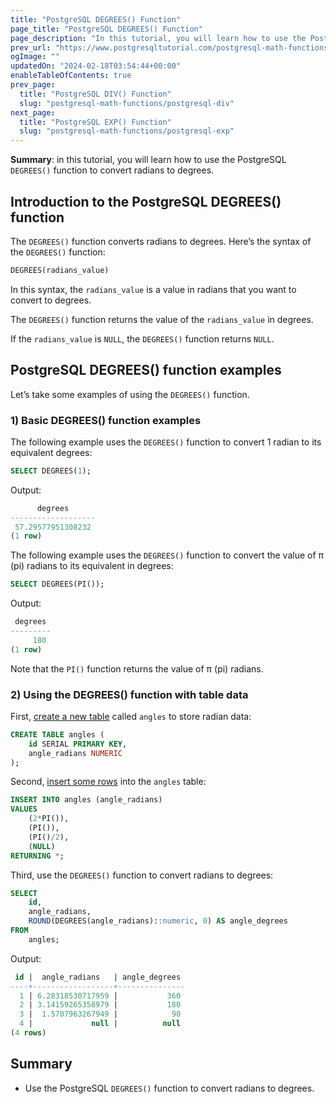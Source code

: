 ```yaml
---
title: "PostgreSQL DEGREES() Function"
page_title: "PostgreSQL DEGREES() Function"
page_description: "In this tutorial, you will learn how to use the PostgreSQL DEGREES() function to convert radians to degrees."
prev_url: "https://www.postgresqltutorial.com/postgresql-math-functions/postgresql-degrees/"
ogImage: ""
updatedOn: "2024-02-18T03:54:44+00:00"
enableTableOfContents: true
prev_page: 
  title: "PostgreSQL DIV() Function"
  slug: "postgresql-math-functions/postgresql-div"
next_page: 
  title: "PostgreSQL EXP() Function"
  slug: "postgresql-math-functions/postgresql-exp"
---
```





**Summary**: in this tutorial, you will learn how to use the PostgreSQL `DEGREES()` function to convert radians to degrees.


## Introduction to the PostgreSQL DEGREES() function

The `DEGREES()` function converts radians to degrees. Here’s the syntax of the `DEGREES()` function:


```sql
DEGREES(radians_value)
```
In this syntax, the `radians_value` is a value in radians that you want to convert to degrees.

The `DEGREES()` function returns the value of the `radians_value` in degrees.

If the `radians_value` is `NULL`, the `DEGREES()` function returns `NULL`.


## PostgreSQL DEGREES() function examples

Let’s take some examples of using the `DEGREES()` function.


### 1\) Basic DEGREES() function examples

The following example uses the `DEGREES()` function to convert 1 radian to its equivalent degrees:


```sql
SELECT DEGREES(1);
```
Output:


```sql
      degrees
-------------------
 57.29577951308232
(1 row)
```
The following example uses the `DEGREES()` function to convert the value of π (pi) radians to its equivalent in degrees:


```sql
SELECT DEGREES(PI());
```
Output:


```sql
 degrees
---------
     180
(1 row)
```
Note that the `PI()` function returns the value of π (pi) radians.


### 2\) Using the DEGREES() function with table data

First, [create a new table](../postgresql-tutorial/postgresql-create-table) called `angles` to store radian data:


```sql
CREATE TABLE angles (
    id SERIAL PRIMARY KEY,
    angle_radians NUMERIC
);
```
Second, [insert some rows](../postgresql-tutorial/postgresql-insert) into the `angles` table:


```sql
INSERT INTO angles (angle_radians) 
VALUES
    (2*PI()),
    (PI()),
    (PI()/2),
    (NULL)
RETURNING *;
```
Third, use the `DEGREES()` function to convert radians to degrees:


```sql
SELECT 
    id,
    angle_radians,
    ROUND(DEGREES(angle_radians)::numeric, 0) AS angle_degrees
FROM 
    angles;
```
Output:


```sql
 id |  angle_radians   | angle_degrees
----+------------------+---------------
  1 | 6.28318530717959 |           360
  2 | 3.14159265358979 |           180
  3 |  1.5707963267949 |            90
  4 |             null |          null
(4 rows)
```

## Summary

* Use the PostgreSQL `DEGREES()` function to convert radians to degrees.

